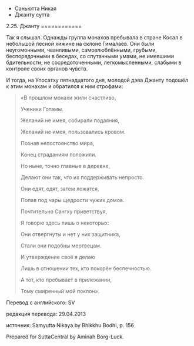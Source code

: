 









* Саньютта Никая
* Джанту сутта


2\.25\. Джанту
\=\=\=\=\=\=\=\=\=\=\=\=



Так я слышал\. Однажды группа монахов пребывала в стране Косал в небольшой лесной хижине на склоне Гималаев\. Они были неугомонными, чванливыми, самовлюблёнными, грубыми, беспорядочными в беседах, со спутанными умами, не имевшими бдительности, не сосредоточенными, легкомысленными, слабыми в контроле своих органов чувств\.


И тогда, на Упосатху пятнадцатого дня, молодой дэва Джанту подошёл к этим монахам и обратился к ним строфами:



> «В прошлом монахи жили счастливо,  
> 
> Ученики Готамы\.  
> 
> Желаний не имея, собирали подаяния,  
> 
> Желаний не имея, пользовались кровом\.  
> 
> Познав непостоянство мира,  
> 
> Конец страданиям положили\.  
> 
>   
> 
> Но ныне, точно главные в деревне,  
> 
> Делают они так, что их поддерживать непросто\.  
> 
> Они едят, едят, затем ложатся,  
> 
> Попав под чары щедрости чужих домов\.  
> 
>   
> 
> Почтительно Сангху приветствуя,  
> 
> Я говорю здесь лишь о некоторых:  
> 
> Они отвергнуты и нет у них защитника,  
> 
> Стали они подобны мертвецам\.  
> 
>   
> 
> И утверждение своё я делаю  
> 
> Лишь в отношении тех, кто покорён беспечностью\.  
> 
> А тот, кто пребывает в прилежании,  
> 
> Тому смиренный мой поклон»\.



Перевод с английского: SV


редакция перевода: 29\.04\.2013


источник: Samyutta Nikaya by Bhikkhu Bodhi, p\. 156


Prepared for SuttaCentral by Aminah Borg\-Luck\.






